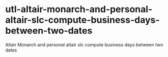 # utl-altair-monarch-and-personal-altair-slc-compute-business-days-between-two-dates
Altair Monarch and personal altair slc compute business days between two dates
